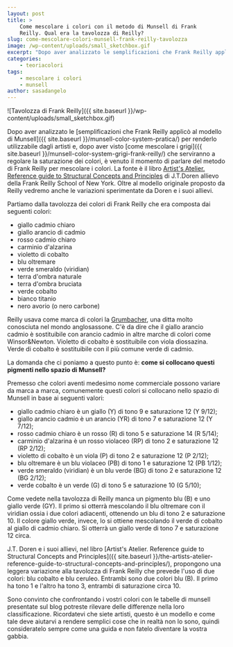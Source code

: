 ```yaml
---
layout: post
title: >
    Come mescolare i colori con il metodo di Munsell di Frank
    Reilly. Qual era la tavolozza di Reilly?
slug: come-mescolare-colori-munsell-frank-reilly-tavolozza
image: /wp-content/uploads/small_sketchbox.gif
excerpt: "Dopo aver analizzato le semplificazioni che Frank Reilly applicò al modello di Munsell per renderlo utilizzabile dagli artisti e, dopo aver visto come"
categories:
    - teoriacolori
tags:
    - mescolare i colori
    - munsell
author: sasadangelo
---
```


![Tavolozza di Frank Reilly]({{ site.baseurl }}/wp-content/uploads/small_sketchbox.gif)

Dopo aver analizzato le [semplificazioni che Frank Reilly applicò al modello di Munsell]({{ site.baseurl }}/munsell-color-system-pratica/) per renderlo utilizzabile dagli artisti e, dopo aver visto [come mescolare i grigi]({{ site.baseurl }}/munsell-color-system-grigi-frank-reilly/) che serviranno a regolare la saturazione dei colori, è venuto il momento di parlare del metodo di Frank Reilly per mescolare i colori. La fonte è il libro [Artist's Atelier. Reference guide to Structural Concepts and Principles](https://www.amazon.com/Artists-Atelier-Reference-Structural-Principles/dp/1553690877) di J.T.Doren allievo della Frank Reilly School of New York. Oltre al modello originale proposto da Reilly vedremo anche le variazioni sperimentate da Doren e i suoi allievi.

Partiamo dalla tavolozza dei colori di Frank Reilly che era composta dai seguenti colori:

- giallo cadmio chiaro
- giallo arancio di cadmio
- rosso cadmio chiaro
- carminio d'alzarina
- violetto di cobalto
- blu oltremare
- verde smeraldo (viridian)
- terra d'ombra naturale
- terra d'ombra bruciata
- verde cobalto
- bianco titanio
- nero avorio (o nero carbone)

Reilly usava come marca di colori la [Grumbacher](http://www.grumbacherart.com/), una ditta molto conosciuta nel mondo anglosassone. C'è da dire che il giallo arancio cadmio è sostituibile con arancio cadmio in altre marche di colori come Winsor&Newton. Violetto di cobalto è sostituibile con viola diossazina. Verde di cobalto è sostituibile con il più comune verde di cadmio.

La domanda che ci poniamo a questo punto è: **come si collocano questi pigmenti nello spazio di Munsell?**

Premesso che colori aventi medesimo nome commerciale possono variare da marca a marca, comunemente questi colori si collocano nello spazio di Munsell in base ai seguenti valori:

- giallo cadmio chiaro è un giallo (Y) di tono 9 e saturazione 12 (Y 9/12);
- giallo arancio cadmio è un arancio (YR) di tono 7 e saturazione 12 (Y 7/12);
- rosso cadmio chiaro è un rosso (R) di tono 5 e saturazione 14 (R 5/14);
- carminio d'alzarina è un rosso violaceo (RP) di tono 2 e saturazione 12 (RP 2/12);
- violetto di cobalto è un viola (P) di tono 2 e saturazione 12 (P 2/12);
- blu oltremare è un blu violaceo (PB) di tono 1 e saturazione 12 (PB 1/12);
- verde smeraldo (viridian) è un blu verde (BG) di tono 2 e saturazione 12 (BG 2/12);
- verde cobalto è un verde (G) di tono 5 e saturazione 10 (G 5/10);

Come vedete nella tavolozza di Reilly manca un pigmento blu (B) e uno giallo verde (GY). Il primo si otterrà mescolando il blu oltremare con il viridian ossia i due colori adiacenti, ottenendo un blu di tono 2 e saturazione 10. Il colore giallo verde, invece, lo si ottiene mescolando il verde di cobalto al giallo di cadmio chiaro. Si otterrà un giallo verde di tono 7 e saturazione 12 circa.

J.T. Doren e i suoi allievi, nel libro [Artist's Atelier. Reference guide to Structural Concepts and Principles]({{ site.baseurl }}/the-artists-atelier-reference-guide-to-structural-concepts-and-principles/), propongono una leggera variazione alla tavolozza di Frank Reilly che prevede l'uso di due colori: blu cobalto e blu ceruleo. Entrambi sono due colori blu (B). Il primo ha tono 1 e l'altro ha tono 3, entrambi di saturazione circa 10.

Sono convinto che confrontando i vostri colori con le tabelle di munsell presentate sul blog potreste rilevare delle differenze nella loro classificazione. Ricordatevi che siete artisti, questo è un modello e come tale deve aiutarvi a rendere semplici cose che in realtà non lo sono, quindi consideratelo sempre come una guida e non fatelo diventare la vostra gabbia.
